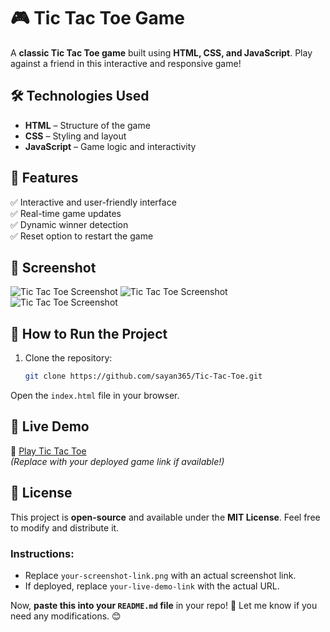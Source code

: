 # 🎮 Tic Tac Toe Game  

A **classic Tic Tac Toe game** built using **HTML, CSS, and JavaScript**. Play against a friend in this interactive and responsive game!  

## 🛠 Technologies Used  
- **HTML** – Structure of the game  
- **CSS** – Styling and layout  
- **JavaScript** – Game logic and interactivity  

## 🚀 Features  
✅ Interactive and user-friendly interface  
✅ Real-time game updates  
✅ Dynamic winner detection  
✅ Reset option to restart the game  

## 📸 Screenshot  
![Tic Tac Toe Screenshot](https://i.ibb.co/BHf4tC81/image.png) 
![Tic Tac Toe Screenshot](https://i.ibb.co/k64wLC2F/image.png)
![Tic Tac Toe Screenshot](https://i.ibb.co/C5cCQxRm/image.png)

## 🔧 How to Run the Project  
1. Clone the repository:  
   ```bash
   git clone https://github.com/sayan365/Tic-Tac-Toe.git
Open the `index.html` file in your browser.

## 📌 Live Demo  
🔗 [Play Tic Tac Toe](your-live-demo-link)  
*(Replace with your deployed game link if available!)*  

## 📜 License  
This project is **open-source** and available under the **MIT License**. Feel free to modify and distribute it.

### Instructions:  
- Replace `your-screenshot-link.png` with an actual screenshot link.  
- If deployed, replace `your-live-demo-link` with the actual URL.  

Now, **paste this into your `README.md` file** in your repo! 🚀 Let me know if you need any modifications. 😊
